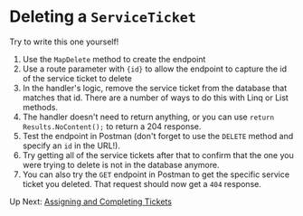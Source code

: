 # Deleting a `ServiceTicket`

Try to write this one yourself! 
1. Use the `MapDelete` method to create the endpoint
1. Use a route parameter with `{id}` to allow the endpoint to capture the id of the service ticket to delete
1. In the handler's logic, remove the service ticket from the database that matches that id. There are a number of ways to do this with Linq or List methods. 
1. The handler doesn't need to return anything, or you can use `return Results.NoContent();` to return a 204 response. 
1. Test the endpoint in Postman (don't forget to use the `DELETE` method and specify an `id` in the URL!).
1. Try getting all of the service tickets after that to confirm that the one you were trying to delete is not in the database anymore.  
1. You can also try the `GET` endpoint in Postman to get the specific service ticket you deleted. That request should now get a `404` response. 

Up Next: [Assigning and Completing Tickets](./honey-rae-put.md)